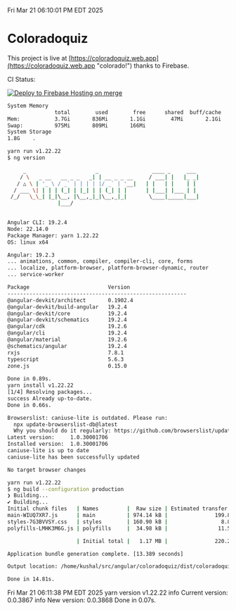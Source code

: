Fri Mar 21 06:10:01 PM EDT 2025

# Coloradoquiz


This project is live at [https://coloradoquiz.web.app](https://coloradoquiz.web.app "colorado!") thanks to Firebase.

CI Status: 

[![Deploy to Firebase Hosting on merge](https://github.com/teamkushal/coloradoquiz/actions/workflows/firebase-hosting-merge.yml/badge.svg)](https://github.com/teamkushal/coloradoquiz/actions/workflows/firebase-hosting-merge.yml)

```bash
System Memory
               total        used        free      shared  buff/cache   available
Mem:           3.7Gi       836Mi       1.1Gi        47Mi       2.1Gi       2.9Gi
Swap:          975Mi       809Mi       166Mi
System Storage
1.8G	.
```
```bash
yarn run v1.22.22
$ ng version

     _                      _                 ____ _     ___
    / \   _ __   __ _ _   _| | __ _ _ __     / ___| |   |_ _|
   / △ \ | '_ \ / _` | | | | |/ _` | '__|   | |   | |    | |
  / ___ \| | | | (_| | |_| | | (_| | |      | |___| |___ | |
 /_/   \_\_| |_|\__, |\__,_|_|\__,_|_|       \____|_____|___|
                |___/
    

Angular CLI: 19.2.4
Node: 22.14.0
Package Manager: yarn 1.22.22
OS: linux x64

Angular: 19.2.3
... animations, common, compiler, compiler-cli, core, forms
... localize, platform-browser, platform-browser-dynamic, router
... service-worker

Package                         Version
---------------------------------------------------------
@angular-devkit/architect       0.1902.4
@angular-devkit/build-angular   19.2.4
@angular-devkit/core            19.2.4
@angular-devkit/schematics      19.2.4
@angular/cdk                    19.2.6
@angular/cli                    19.2.4
@angular/material               19.2.6
@schematics/angular             19.2.4
rxjs                            7.8.1
typescript                      5.6.3
zone.js                         0.15.0
    
Done in 0.89s.
yarn install v1.22.22
[1/4] Resolving packages...
success Already up-to-date.
Done in 0.66s.
```
```bash
Browserslist: caniuse-lite is outdated. Please run:
  npx update-browserslist-db@latest
  Why you should do it regularly: https://github.com/browserslist/update-db#readme
Latest version:     1.0.30001706
Installed version:  1.0.30001706
caniuse-lite is up to date
caniuse-lite has been successfully updated

No target browser changes
```
```bash
yarn run v1.22.22
$ ng build --configuration production
❯ Building...
✔ Building...
Initial chunk files   | Names         |  Raw size | Estimated transfer size
main-WIUQ7XR7.js      | main          | 974.14 kB |               199.85 kB
styles-7G3BVVSY.css   | styles        | 160.90 kB |                 8.89 kB
polyfills-LMHK3M6G.js | polyfills     |  34.98 kB |                11.51 kB

                      | Initial total |   1.17 MB |               220.25 kB

Application bundle generation complete. [13.389 seconds]

Output location: /home/kushal/src/angular/coloradoquiz/dist/coloradoquiz

Done in 14.81s.
```
Fri Mar 21 06:11:38 PM EDT 2025
yarn version v1.22.22
info Current version: 0.0.3867
info New version: 0.0.3868
Done in 0.07s.

